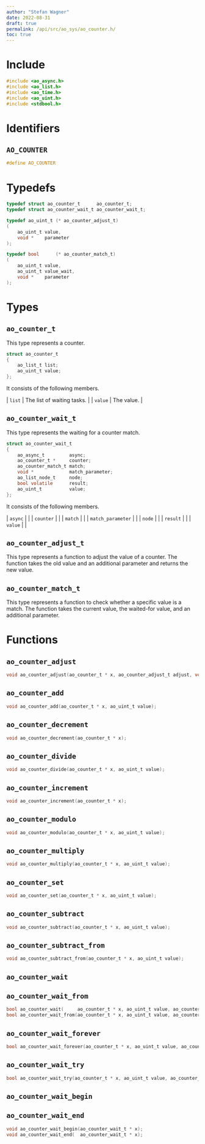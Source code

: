 ```yaml
---
author: "Stefan Wagner"
date: 2022-08-31
draft: true
permalink: /api/src/ao_sys/ao_counter.h/
toc: true
---
```


# Include

```c
#include <ao_async.h>
#include <ao_list.h>
#include <ao_time.h>
#include <ao_uint.h>
#include <stdbool.h>
```

# Identifiers

## `AO_COUNTER`

```c
#define AO_COUNTER
```

# Typedefs

```c
typedef struct ao_counter_t      ao_counter_t;
typedef struct ao_counter_wait_t ao_counter_wait_t;

typedef ao_uint_t (* ao_counter_adjust_t)
(
    ao_uint_t value,
    void *    parameter
);

typedef bool      (* ao_counter_match_t)
(
    ao_uint_t value,
    ao_uint_t value_wait,
    void *    parameter
);
```

# Types

## `ao_counter_t`

This type represents a counter.

```c
struct ao_counter_t
{
    ao_list_t list;
    ao_uint_t value;
};
```

It consists of the following members.

| `list` | The list of waiting tasks. |
| `value` | The value. |

## `ao_counter_wait_t`

This type represents the waiting for a counter match.

```c
struct ao_counter_wait_t
{
    ao_async_t         async;
    ao_counter_t *     counter;
    ao_counter_match_t match;
    void *             match_parameter;
    ao_list_node_t     node;
    bool volatile      result;
    ao_uint_t          value;
};
```

It consists of the following members.

| `async` | |
| `counter` | |
| `match` | |
| `match_parameter` | |
| `node` | |
| `result` | |
| `value` | |

## `ao_counter_adjust_t`

This type represents a function to adjust the value of a counter. The function takes the old value and an additional parameter and returns the new value.

## `ao_counter_match_t`

This type represents a function to check whether a specific value is a match. The function takes the current value, the waited-for value, and an additional parameter.

# Functions

## `ao_counter_adjust`

```c
void ao_counter_adjust(ao_counter_t * x, ao_counter_adjust_t adjust, void * adjust_parameter);
```

## `ao_counter_add`

```c
void ao_counter_add(ao_counter_t * x, ao_uint_t value);
```

## `ao_counter_decrement`

```c
void ao_counter_decrement(ao_counter_t * x);
```

## `ao_counter_divide`

```c
void ao_counter_divide(ao_counter_t * x, ao_uint_t value);
```

## `ao_counter_increment`

```c
void ao_counter_increment(ao_counter_t * x);
```

## `ao_counter_modulo`

```c
void ao_counter_modulo(ao_counter_t * x, ao_uint_t value);
```

## `ao_counter_multiply`

```c
void ao_counter_multiply(ao_counter_t * x, ao_uint_t value);
```

## `ao_counter_set`

```c
void ao_counter_set(ao_counter_t * x, ao_uint_t value);
```

## `ao_counter_subtract`

```c
void ao_counter_subtract(ao_counter_t * x, ao_uint_t value);
```

## `ao_counter_subtract_from`

```c
void ao_counter_subtract_from(ao_counter_t * x, ao_uint_t value);
```

## `ao_counter_wait`
## `ao_counter_wait_from`

```c
bool ao_counter_wait(     ao_counter_t * x, ao_uint_t value, ao_counter_match_t match, void * match_parameter, ao_time_t timeout);
bool ao_counter_wait_from(ao_counter_t * x, ao_uint_t value, ao_counter_match_t match, void * match_parameter, ao_time_t timeout, ao_time_t beginning);
```

## `ao_counter_wait_forever`

```c
bool ao_counter_wait_forever(ao_counter_t * x, ao_uint_t value, ao_counter_match_t match, void * match_parameter);
```

## `ao_counter_wait_try`

```c
bool ao_counter_wait_try(ao_counter_t * x, ao_uint_t value, ao_counter_match_t match, void * match_parameter);
```

## `ao_counter_wait_begin`
## `ao_counter_wait_end`

```c
void ao_counter_wait_begin(ao_counter_wait_t * x);
void ao_counter_wait_end(  ao_counter_wait_t * x);
```
